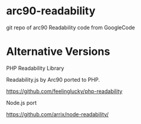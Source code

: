 arc90-readability
=================

git repo of arc90 Readability code from GoogleCode

Alternative Versions
=================

PHP Readability Library

Readability.js by Arc90 ported to PHP.

https://github.com/feelinglucky/php-readability

Node.js port

https://github.com/arrix/node-readability/
